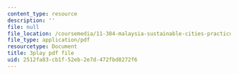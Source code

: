 ```yaml
---
content_type: resource
description: ''
file: null
file_location: /coursemedia/11-384-malaysia-sustainable-cities-practicum-spring-2018/2512fa83cb1f52eb2e7d472fbd8272f6_2Y0cpVGuDoM.pdf
file_type: application/pdf
resourcetype: Document
title: 3play pdf file
uid: 2512fa83-cb1f-52eb-2e7d-472fbd8272f6
---
```

